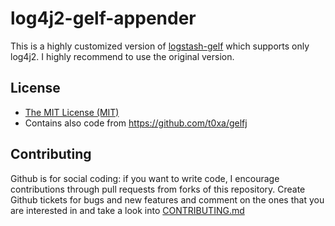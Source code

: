 log4j2-gelf-appender
=========================
This is a highly customized version of [logstash-gelf](https://github.com/mp911de/logstash-gelf) which supports only log4j2. I highly recommend to use the original version.  

License
-------
* [The MIT License (MIT)](http://opensource.org/licenses/MIT)
* Contains also code from https://github.com/t0xa/gelfj

Contributing
------------
Github is for social coding: if you want to write code, I encourage contributions through pull requests from forks of this repository. 
Create Github tickets for bugs and new features and comment on the ones that you are interested in and take a look into [CONTRIBUTING.md](https://github.com/mp911de/logstash-gelf/blob/master/.github/CONTRIBUTING.md)

